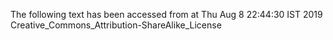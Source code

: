 The following text has been accessed from at Thu Aug 8 22:44:30 IST 2019
Creative_Commons_Attribution-ShareAlike_License
